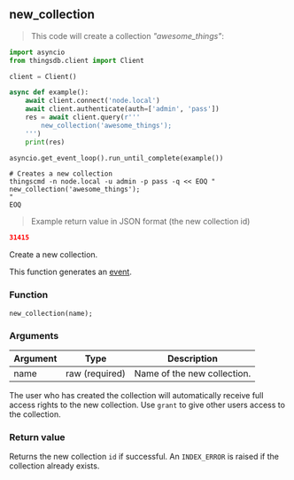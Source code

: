 ## new_collection

> This code will create a collection *"awesome_things"*:

```python
import asyncio
from thingsdb.client import Client

client = Client()

async def example():
    await client.connect('node.local')
    await client.authenticate(auth=['admin', 'pass'])
    res = await client.query(r'''
        new_collection('awesome_things');
    ''')
    print(res)

asyncio.get_event_loop().run_until_complete(example())
```

```shell
# Creates a new collection
thingscmd -n node.local -u admin -p pass -q << EOQ "
new_collection('awesome_things');
"
EOQ
```

> Example return value in JSON format (the new collection id)

```json
31415
```

Create a new collection.

This function generates an [event](#events).

### Function
`new_collection(name);`

### Arguments
Argument | Type | Description
--------- | ----------- | -----------
name | raw (required) | Name of the new collection.

<aside class="notice">
The user who has created the collection will automatically receive full
access rights to the new collection.
Use <code>grant</code> to give other users access to the collection.
</aside>

### Return value
Returns the new collection `id` if successful. An `INDEX_ERROR` is raised
if the collection already exists.
